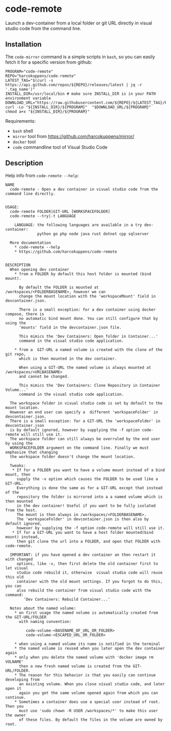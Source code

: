 # code-remote

Launch a dev-container from a local folder or git URL directly in visual studio code from the command line.

## Installation 

The `code-mirror` command is a simple scripts in `bash`, so you can easily fetch it for a specific version from github:

    PROGRAM="code-remote"
    REPO="harcokuppens/code-remote" 
    LATEST_TAG="$(curl -s https://api.github.com/repos/${REPO}/releases/latest | jq -r '.tag_name')"
    INSTALL_DIR=/usr/local/bin # make sure INSTALL_DIR is in your PATH environment variable
    DOWNLOAD_URL="https://raw.githubusercontent.com/${REPO}/${LATEST_TAG}/bin/"
    curl -Lo "${INSTALL_DIR}/${PROGRAM}"  "$DOWNLOAD_URL/${PROGRAM}"
    chmod a+x "${INSTALL_DIR}/${PROGRAM}"
      
Requirements:  

* `bash` shell
* `mirror` tool from https://github.com/harcokuppens/mirror/
* `docker` tool 
* `code` commandline tool of Visual Studio Code

## Description

Help info from `code-remote --help`:


    NAME
      code-remote - Open a dev container in visual studio code from the command line directly.


    USAGE:
      code-remote FOLDER|GIT-URL [WORKSPACEFOLDER]
      code-remote --try|-t LANGUAGE

        LANGUAGE: the following languages are available in a try dev-container:
                  python go php node java rust dotnet cpp sqlserver

      More documentation
        * code-remote --help
        * https://github.com/harcokuppens/code-remote


    DESCRIPTION
      When opening dev container
        * from a FOLDER by default this host folder is mounted (bind mount).

          By default the FOLDER is mounted at /workspaces/<FOLDERBASENAME>, however we can
          change the mount location with the 'workspaceMount' field in devcontainer.json.

          There is a small exception: for a dev container using docker compose, there is
          no automatic bind mount done. You can still configure that by using the
          'mounts' field in the devcontainer.json file.

          This mimics the 'Dev Containers: Open folder in Container...'
          command in the visual studio code application.

        * from a  GIT-URL a named volume is created with the clone of the git repo,
          which is then mounted in the dev container.

          When using a GIT-URL the named volume is always mounted at /workspaces/<URLBASENAME>
          and cannot be changed.

          This mimics the 'Dev Containers: Clone Repository in Container Volume...'
          command in the visual studio code application.

      The workspace folder in visual studio code is set by default to the mount location.
      However an end user can specify a  different 'workspaceFolder' in devcontainer.json.
      There is a small exception: for a GIT-URL the 'workspaceFolder' in devcontainer.json
      is by default ignored, however by supplying the -f option code-remote will still use it.
      The workspace folder can still always be overruled by the end user by using the
      WORKSPACEFOLDER argument on the command line. Finally we must emphasize that changing
      the workspace folder doesn't change the mount location.

      Tweaks:
       * If for a FOLDER you want to have a volume mount instead of a bind mount, then
         supply the -v option which causes the FOLDER to be used like a GIT-URL.
         Everything is done the same as for a GIT-URL except that instead of the
         repository the folder is mirrored into a a named volume which is then mounted
         in the dev container! Useful if you want to be fully isolated from the host.
         The mount is then always in /workspaces/<FOLDERBASENAME>.
         The 'workspaceFolder' in devcontainer.json is then also by default ignored,
         however by supplying the -f option code-remote will still use it.
       * If for a GIT-URL you want to have a host folder mounted(bind mount) instead,
         then git clone the url into a FOLDER, and open that FOLDER with code-remote.

      IMPORTANT: if you have opened a dev container an then restart it with changed
         options, like -v, then first delete the old container first to let visual
         studio code rebuild it, otherwise  visual studio code will reuse this old
         container with the old mount settings. If you forgot to do this, you can
         also rebuild the container from visual studio code with the command:
            'Dev Containers: Rebuild Container...'

      Notes about the named volume:
        * on first usage the named volume is automatically created from the GIT-URL/FOLDER
          with naming convention:

             code-volume-<BASENAME_OF_URL_OR_FOLDER>
             code-volume-<ESCAPED_URL_OR_FOLDER>

        * when using a named volume its name is notified in the terminal
        * the named volume is reused when you later open the dev container again
        * only when you delete the named volume with 'docker image rm VOLNAME'
          then a new fresh named volume is created from the GIT-URL/FOLDER.
        * The reason for this behavior is that you easily can continue developing from
          an existing volume. When you close visual studio code, and later open it
          again you get the same volume opened again from which you can continue.
        * Sometimes a container does use a special user instead of root. Then you
          must use 'sudo chown -R USER /workspaces/*' to make this user the owner
          of these files. By default the files in the volume are owned by root.
